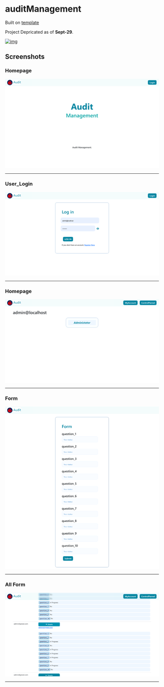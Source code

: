 # auditManagement

Built on [template](https://github.com/firenudge-io/WebAPI-MVC) 

Project Depricated as of **Sept-29**.

[![img](https://wakatime.com/badge/user/94eceae7-683a-4d18-a44b-59d4ffd2eb5d/project/44bcb4cc-809f-4734-81ba-b86e1418458e.svg)](https://wakatime.com/@pratikkabade/projects/gfiqvtccqs)


## Screenshots

### Homepage

![image](https://github.com/pratikkabade/auditManagement/raw/main/frontend/.assets/.readme_assets/localhost_5002_.png)

---

### User_Login

![image](https://github.com/pratikkabade/auditManagement/raw/main/frontend/.assets/.readme_assets/localhost_5002_User_Login.png)

---

### Homepage

![image](https://github.com/pratikkabade/auditManagement/raw/main/frontend/.assets/.readme_assets/localhost_5002_User_HomePage.png)

---

### Form

![image](https://github.com/pratikkabade/auditManagement/raw/main/frontend/.assets/.readme_assets/localhost_5002_Form_Form.png)

---

### All Form

![image](https://github.com/pratikkabade/auditManagement/raw/main/frontend/.assets/.readme_assets/localhost_5002_Form.png)

---